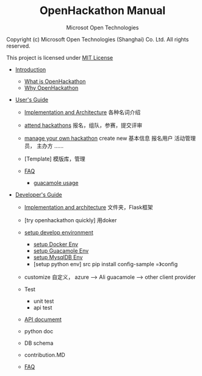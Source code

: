 
<h1 align = "center">OpenHackathon Manual</h1>   
<p align = "center">Microsot Open Technologies</p>                  
                     
Copyright (c) Microsoft Open Technologies (Shanghai) Co. Ltd. All rights reserved.
                           
This project is licensed under [MIT License](https://github.com/msopentechcn/open-hackathon/blob/master/license.txt)
                     
                     
                     
* [Introduction](#Introduction)
  * [What is OpenHackathon](#What-is-OpenHackathon)
  * [Why OpenHackathon](#Why-OpenHackathon)
  

* [User's Guide](#User's-Guide)
  * [Implementation and Architecture](#Implementation-and-Architecture-for-User)
    各种名词介绍
  * [attend hackathons](#how-to-attend-a-hackathon)
     报名，组队，参赛，提交评审
  * [manage your own hackathon](#how-to-manage-a-hackathon)
     create new
     基本信息
     报名用户
     活动管理员，
     主办方
     ……
  * [Template] 
    模版库，管理

  * [FAQ](#FAQ)
    * [guacamole usage](#guacamole-usage)

* [Developer's Guide](#Developer's-Guide)
  * [Implementation and architecture](#src-architecture)
    文件夹，Flask框架
  * [try openhackathon quickly]
    用doker
  * [setup develop environment](#setup-develop-environment)
  
    * [setup Docker Env](#setup-Docker-Env)
    * [setup Guacamole Env](#setup-Guacamole-Env)
    * [setup MysqlDB Env](#setup-MysqlDB-Env)
    * [setup python env]
       src
       pip install
       config-sample =》config

  * customize
    自定义，
    azure --> Ali
    guacamole --> other client provider
    
  * Test
    * unit test
    * api test
    
  * [API documemt](#API-document)
  * python doc
  * DB schema
  * contribution.MD

  * [FAQ](#QA)


















